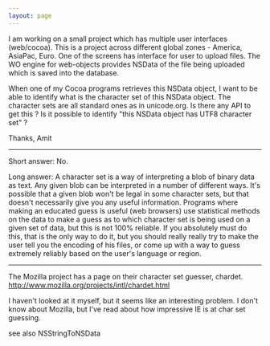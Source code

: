 ```yaml
---
layout: page
---
```




I am working on a small project which has multiple user interfaces (web/cocoa). This is a project across different global zones - America, AsiaPac, Euro. One of the screens has interface for user to upload files. The WO engine for web-objects provides NSData of the file being uploaded which is saved into the database.

When one of my Cocoa programs retrieves this NSData object, I want to be able to identify what is the character set of this NSData object. The character sets are all standard ones as in unicode.org. Is there any API to get this ? Is it possible to identify  "this NSData object has UTF8 character set" ?

Thanks,
Amit

----

Short answer: No.

Long answer: A character set is a way of interpreting a blob of binary data as text. Any given blob can be interpreted in a number of different ways. It's possible that a given blob won't be legal in some character sets, but that doesn't necessarily give you any useful information. Programs where making an educated guess is useful (web browsers) use statistical methods on the data to make a guess as to which character set is being used on a given set of data, but this is not 100% reliable. If you absolutely must do this, that is the only way to do it, but you should really really try to make the user tell you the encoding of his files, or come up with a way to guess extremely reliably based on the user's language or region.

----

The Mozilla project has a page on their character set guesser, chardet.  http://www.mozilla.org/projects/intl/chardet.html

I haven't looked at it myself, but it seems like an interesting problem.  I don't know about Mozilla, but I've read about how impressive IE is at char set guessing.

see also NSStringToNSData
